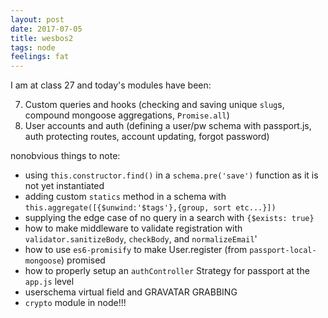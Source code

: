 ```yaml
---
layout: post
date: 2017-07-05
title: wesbos2
tags: node
feelings: fat
---
```


I am at class 27 and today's modules have been:

7. Custom queries and hooks (checking and saving unique `slug`s, compound mongoose aggregations, `Promise.all`)
8. User accounts and auth (defining a user/pw schema with passport.js, auth protecting routes, account updating, forgot password)

nonobvious things to note:
* using `this.constructor.find()` in a `schema.pre('save')` function as it is not yet instantiated
* adding custom `statics` method in a schema with `this.aggregate([{$unwind:'$tags'},{group, sort etc...}])`
* supplying the edge case of no query in a search with `{$exists: true}`
* how to make middleware to validate registration with `validator.sanitizeBody`, `checkBody`, and `normalizeEmail`'
* how to use `es6-promisify` to make User.register (from `passport-local-mongoose`) promised
* how to properly setup an `authController` Strategy for passport at the `app.js` level
* userschema virtual field and GRAVATAR GRABBING
* `crypto` module in node!!!
